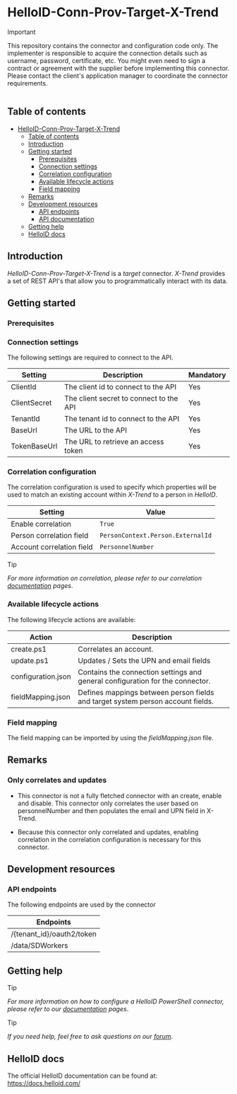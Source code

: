 # HelloID-Conn-Prov-Target-X-Trend

> [!IMPORTANT]
> This repository contains the connector and configuration code only. The implementer is responsible to acquire the connection details such as username, password, certificate, etc. You might even need to sign a contract or agreement with the supplier before implementing this connector. Please contact the client's application manager to coordinate the connector requirements.

<p align="center">
  <img src="">
</p>

## Table of contents

- [HelloID-Conn-Prov-Target-X-Trend](#helloid-conn-prov-target-X-Trend)
  - [Table of contents](#table-of-contents)
  - [Introduction](#introduction)
  - [Getting started](#getting-started)
    - [Prerequisites](#prerequisites)
    - [Connection settings](#connection-settings)
    - [Correlation configuration](#correlation-configuration)
    - [Available lifecycle actions](#available-lifecycle-actions)
    - [Field mapping](#field-mapping)
  - [Remarks](#remarks)
  - [Development resources](#development-resources)
    - [API endpoints](#api-endpoints)
    - [API documentation](#api-documentation)
  - [Getting help](#getting-help)
  - [HelloID docs](#helloid-docs)

## Introduction

_HelloID-Conn-Prov-Target-X-Trend_ is a _target_ connector. _X-Trend_ provides a set of REST API's that allow you to programmatically interact with its data.

## Getting started

### Prerequisites

### Connection settings

The following settings are required to connect to the API.

| Setting      | Description                             | Mandatory |
| ------------ | ----------------------------------------| --------- |
| ClientId     | The client id to connect to the API     | Yes       |
| ClientSecret | The client secret to connect to the API | Yes       |
| TenantId     | The tenant id to connect to the API     | Yes       |
| BaseUrl      | The URL to the API                      | Yes       |
| TokenBaseUrl | The URL to retrieve an access token     | Yes       |

### Correlation configuration

The correlation configuration is used to specify which properties will be used to match an existing account within _X-Trend_ to a person in _HelloID_.

| Setting                   | Value                             |
| ------------------------- | --------------------------------- |
| Enable correlation        | `True`                            |
| Person correlation field  | `PersonContext.Person.ExternalId` |
| Account correlation field | `PersonnelNumber`                 |

> [!TIP]
> _For more information on correlation, please refer to our correlation [documentation](https://docs.helloid.com/en/provisioning/target-systems/powershell-v2-target-systems/correlation.html) pages_.

### Available lifecycle actions

The following lifecycle actions are available:

| Action                                  | Description                                                                     |
| --------------------------------------- | --------------------------------------------------------------------------------|
| create.ps1                              | Correlates an account.                                                          |
| update.ps1                              | Updates / Sets the UPN and email fields                                         |
| configuration.json                      | Contains the connection settings and general configuration for the connector.   |
| fieldMapping.json                       | Defines mappings between person fields and target system person account fields. |

### Field mapping

The field mapping can be imported by using the _fieldMapping.json_ file.

## Remarks

### Only correlates and updates
- This connector is not a fully fletched connector with an create, enable and disable. This connector only correlates the user based on personnelNumber and then populates the email and UPN field in X-Trend.

- Because this connector only correlated and updates, enabling correlation in the correlation configuration is necessary for this connector. 

## Development resources

### API endpoints

The following endpoints are used by the connector 

| Endpoints                    |
| ---------------------------- |
| /{tenant_id}/oauth2/token    |
| /data/SDWorkers              |

## Getting help

> [!TIP]
> _For more information on how to configure a HelloID PowerShell connector, please refer to our [documentation](https://docs.helloid.com/en/provisioning/target-systems/powershell-v2-target-systems.html) pages_.

> [!TIP]
>  _If you need help, feel free to ask questions on our [forum](https://forum.helloid.com/forum/helloid-connectors/provisioning/5341-helloid-conn-prov-target-x-trend)_.

## HelloID docs

The official HelloID documentation can be found at: https://docs.helloid.com/
